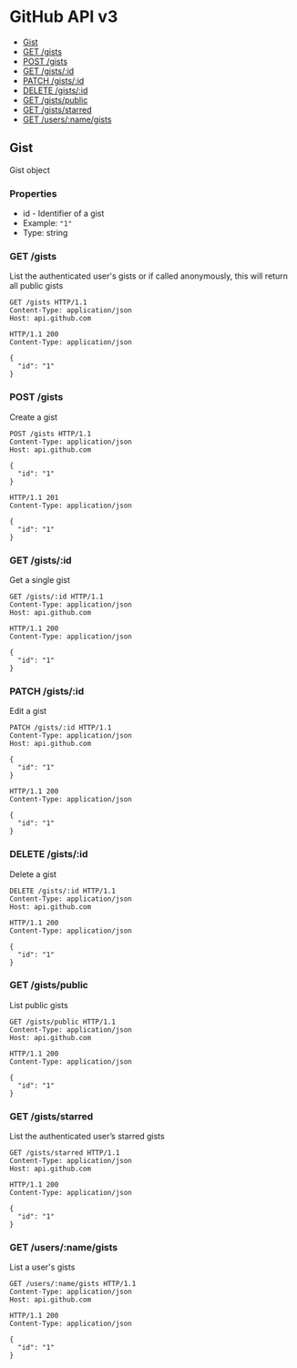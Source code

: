 # GitHub API v3
* [Gist](#gist)
 * [GET /gists](#get-gists)
 * [POST /gists](#post-gists)
 * [GET /gists/:id](#get-gistsid)
 * [PATCH /gists/:id](#patch-gistsid)
 * [DELETE /gists/:id](#delete-gistsid)
 * [GET /gists/public](#get-gistspublic)
 * [GET /gists/starred](#get-gistsstarred)
 * [GET /users/:name/gists](#get-usersnamegists)

## Gist
Gist object

### Properties
* id - Identifier of a gist
 * Example: `"1"`
 * Type: string

### GET /gists
List the authenticated user's gists or if called anonymously, this will return all public gists

```
GET /gists HTTP/1.1
Content-Type: application/json
Host: api.github.com
```

```
HTTP/1.1 200
Content-Type: application/json

{
  "id": "1"
}
```

### POST /gists
Create a gist

```
POST /gists HTTP/1.1
Content-Type: application/json
Host: api.github.com

{
  "id": "1"
}
```

```
HTTP/1.1 201
Content-Type: application/json

{
  "id": "1"
}
```

### GET /gists/:id
Get a single gist

```
GET /gists/:id HTTP/1.1
Content-Type: application/json
Host: api.github.com
```

```
HTTP/1.1 200
Content-Type: application/json

{
  "id": "1"
}
```

### PATCH /gists/:id
Edit a gist

```
PATCH /gists/:id HTTP/1.1
Content-Type: application/json
Host: api.github.com

{
  "id": "1"
}
```

```
HTTP/1.1 200
Content-Type: application/json

{
  "id": "1"
}
```

### DELETE /gists/:id
Delete a gist

```
DELETE /gists/:id HTTP/1.1
Content-Type: application/json
Host: api.github.com
```

```
HTTP/1.1 200
Content-Type: application/json

{
  "id": "1"
}
```

### GET /gists/public
List public gists

```
GET /gists/public HTTP/1.1
Content-Type: application/json
Host: api.github.com
```

```
HTTP/1.1 200
Content-Type: application/json

{
  "id": "1"
}
```

### GET /gists/starred
List the authenticated user’s starred gists

```
GET /gists/starred HTTP/1.1
Content-Type: application/json
Host: api.github.com
```

```
HTTP/1.1 200
Content-Type: application/json

{
  "id": "1"
}
```

### GET /users/:name/gists
List a user's gists

```
GET /users/:name/gists HTTP/1.1
Content-Type: application/json
Host: api.github.com
```

```
HTTP/1.1 200
Content-Type: application/json

{
  "id": "1"
}
```

